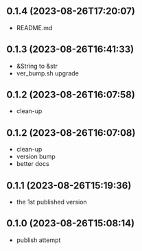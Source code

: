## 0.1.4 (2023-08-26T17:20:07)
  - README.md

## 0.1.3 (2023-08-26T16:41:33)
  - &String to &str
  - ver_bump.sh upgrade

## 0.1.2 (2023-08-26T16:07:58)
  - clean-up

## 0.1.2 (2023-08-26T16:07:08)
  - clean-up
  - version bump
  - better docs

## 0.1.1 (2023-08-26T15:19:36)
  - the 1st published version

## 0.1.0 (2023-08-26T15:08:14)
  - publish attempt

